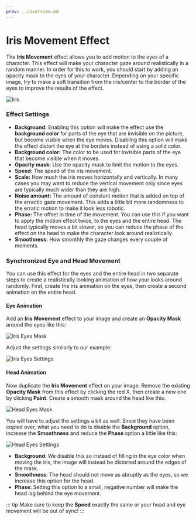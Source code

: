 ```yaml
---
prev: ../overview.md
---
```

# Iris Movement Effect

The **Iris Movement** effect allows you to add motion to the eyes of a character. This effect will make your character gaze around realistically in a random manner. In order for this to work, you should start by adding an opacity mask to the eyes of your character. Depending on your specific image, try to make a soft transition from the iris/center to the border of the eyes to improve the results of the effect.

![Iris](/img/effects/Iris.gif)

### Effect Settings

* **Background:** Enabling this option will make the effect use the **background color** for parts of the eye that are invisible on the picture, but become visible when the eye moves. Disabling this option will make the effect distort the eye at the borders instead of using a solid color.
* **Background color:** The color to be used for invisible parts of the eye that become visible when it moves.
* **Opacity mask:** Use the opacity mask to limit the motion to the eyes.
* **Speed:** The speed of the iris movement.
* **Scale:** How much the iris moves horizontally and vertically. In many cases you may want to reduce the vertical movement only since eyes are typically much wider than they are high.
* **Noise amount:** The amount of constant motion that is added on top of the erractic gaze movement. This adds a little bit more randomness to the erratic motion to make it look less robotic.
* **Phase:** The offset in time of the movement. You can use this if you want to apply the motion effect twice, to the eyes and the entire head. The head typically moves a bit slower, so you can reduce the phase of the effect on the head to make the character look around realistically.
* **Smoothness:** How smoothly the gaze changes every couple of moments.

### Synchronized Eye and Head Movement

You can use this effect for the eyes and the entire head in two separate steps to create a realistically looking animation of how your looks around randomly. First, create the iris animation on the eyes, then create a second animation on the entire head.

#### Eye Animation

Add an **Iris Movement** effect to your image and create an **Opacity Mask** around the eyes like this:

![Iris Eyes Mask](/img/effects/iris_eyes_mask.png)

Adjust the settings similarly to our example:

![Iris Eyes Settings](/img/effects/iris_eyes_settings.png)

#### Head Animation

Now duplicate the **Iris Movement** effect on your image. Remove the existing **Opacity Mask** from this effect by clicking the red X, then create a new one by clicking **Paint**. Create a smooth mask around the head like this:

![Head Eyes Mask](/img/effects/iris_head_mask.png)

You will have to adjust the settings a bit as well. Since they have been copied over, what you need to do is disable the **Background** option, increase the **Smoothness** and reduce the **Phase** option a little like this:

![Head Eyes Settings](/img/effects/iris_head_settings.png)

* **Background**: We disable this so instead of filling in the eye color when moving the iris, the image will instead be distorted around the edges of the mask.
* **Smoothness**: The head should not move as abruptly as the eyes, so we increase this option for the head.
* **Phase**: Setting this option to a small, negative number will make the head lag behind the eye movement.

::: tip
Make sure to keep the **Speed** exactly the same or your head and eye movement will be out of sync!
:::

